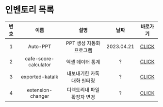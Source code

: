 # 인벤토리 목록
|번호 |이름 |설명 |날짜 |바로가기 |
|:--:|:---:|:---:|:--:|:------:|
|1|Auto-PPT|PPT 생성 자동화 프로그램|2023.04.21|[CLICK](https://github.com/sbeen1840/INVENTORY/tree/main/Auto-PPT)|
|2|cafe-score-calculator|엑셀 데이터 통계|?|[CLICK](https://github.com/sbeen1840/INVENTORY/tree/main/cafe-score-calculator)
|3|exported-katalk|내보내기한 카톡 대화 필터링 |?|[CLICK](https://github.com/sbeen1840/INVENTORY/tree/main/exported-katalk)
|4|extension-changer|디렉토리내 파일 확장자 변경|?|[CLICK](https://github.com/sbeen1840/INVENTORY/tree/main/extension-changer)
